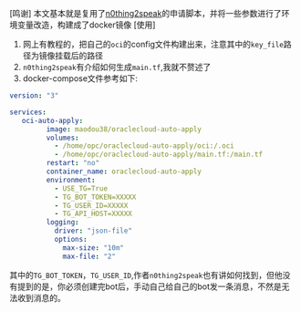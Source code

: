 [鸣谢]
本文基本就是复用了[n0thing2speak](https://github.com/n0thing2speak/oracle_arm)的申请脚本，并将一些参数进行了环境变量改造，构建成了docker镜像
[使用]
1. 网上有教程的，把自己的`oci`的config文件构建出来，注意其中的`key_file`路径为镜像挂载后的路径
2. `n0thing2speak`有介绍如何生成`main.tf`,我就不赘述了
3. docker-compose文件参考如下:
```yaml
version: "3"

services:
   oci-auto-apply:
         image: maodou38/oraclecloud-auto-apply
         volumes:
           - /home/opc/oraclecloud-auto-apply/oci:/.oci
           - /home/opc/oraclecloud-auto-apply/main.tf:/main.tf
         restart: "no"
         container_name: oraclecloud-auto-apply
         environment:
           - USE_TG=True
           - TG_BOT_TOKEN=XXXXX
           - TG_USER_ID=XXXXX
           - TG_API_HOST=XXXXX
         logging:
           driver: "json-file"
           options:
             max-size: "10m"
             max-file: "2"
```
其中的`TG_BOT_TOKEN`，`TG_USER_ID`,作者`n0thing2speak`也有讲如何找到，但他没有提到的是，你必须创建完bot后，手动自己给自己的bot发一条消息，不然是无法收到消息的。